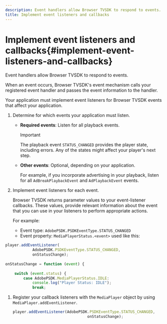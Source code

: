 ```yaml
---
description: Event handlers allow Browser TVSDK to respond to events.
title: Implement event listeners and callbacks
---
```


# Implement event listeners and callbacks{#implement-event-listeners-and-callbacks}

Event handlers allow Browser TVSDK to respond to events.

When an event occurs, Browser TVSDK's event mechanism calls your registered event handler and passes the event information to the handler.

Your application must implement event listeners for Browser TVSDK events that affect your application. 

1. Determine for which events your application must listen.

    * **Required events**: Listen for all playback events.     
    
      >[!IMPORTANT]
      >
      >The playback event `STATUS_CHANGED` provides the player state, including errors. Any of the states might affect your player's next step.

    * **Other events**: Optional, depending on your application.

      For example, if you incorporate advertising in your playback, listen for all `AdBreakPlaybackEvent` and `AdPlaybackEvent` events.

1. Implement event listeners for each event.

   Browser TVSDK returns parameter values to your event-listener callbacks. These values, provide relevant information about the event that you can use in your  listeners  to perform appropriate actions.

   For example:

   * Event type: `AdobePSDK.PSDKEventType.STATUS_CHANGED` 
   * Event property: `MediaPlayerStatus.<event>` used like this: 

  ```js
  player.addEventListener( 
              AdobePSDK.PSDKEventType.STATUS_CHANGED,  
              onStatusChange); 
   
  onStatusChange = function (event) { 
   
      switch (event.status) { 
          case AdobePSDK.MediaPlayerStatus.IDLE: 
              console.log("Player Status: IDLE"); 
              break;
  ```

1. Register your callback  listeners  with the `MediaPlayer` object  by using `MediaPlayer.addEventListener`.

   ```js
   player.addEventListener(AdobePSDK.PSDKEventType.STATUS_CHANGED,  
                                    onStatusChange);
   ```